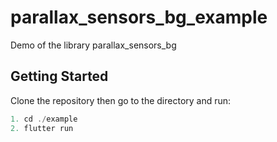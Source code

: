 # parallax_sensors_bg_example

Demo of the library parallax_sensors_bg

## Getting Started

Clone the repository then go to the directory and run:
 ```dart 
1. cd ./example
2. flutter run
 ```
 
